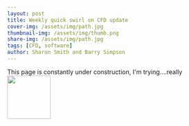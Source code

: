 ```yaml
---
layout: post
title: Weekly quick swirl on CFD update
cover-img: /assets/img/path.jpg
thumbnail-img: /assets/img/thumb.png
share-img: /assets/img/path.jpg
tags: [CFD, software]
author: Sharon Smith and Barry Simpson
---
```


This page is constantly under construction, I'm trying....really
<img src="https://media4.giphy.com/media/v1.Y2lkPTc5MGI3NjExZDI0cTRnOGJwcWJ2YnJxcjAxam15YnJmaXNwNTlpeDM5MXBvNmlibCZlcD12MV9pbnRlcm5hbF9naWZfYnlfaWQmY3Q9Zw/3osxY9uagtB44imKwo/giphy.gif" width="100">







